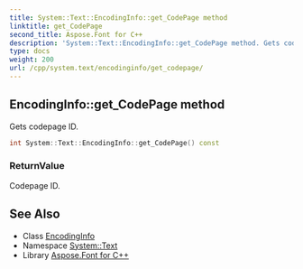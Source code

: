 ```yaml
---
title: System::Text::EncodingInfo::get_CodePage method
linktitle: get_CodePage
second_title: Aspose.Font for C++
description: 'System::Text::EncodingInfo::get_CodePage method. Gets codepage ID in C++.'
type: docs
weight: 200
url: /cpp/system.text/encodinginfo/get_codepage/
---
```

## EncodingInfo::get_CodePage method


Gets codepage ID.

```cpp
int System::Text::EncodingInfo::get_CodePage() const
```


### ReturnValue

Codepage ID.

## See Also

* Class [EncodingInfo](../)
* Namespace [System::Text](../../)
* Library [Aspose.Font for C++](../../../)
